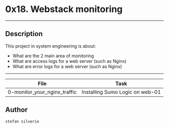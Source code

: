 # 0x18. Webstack monitoring
---
## Description

This project in system engineering is about:
* What are the 2 main area of monitoring
* What are access logs for a web server (such as Nginx)
* What are error logs for a web server (such as Nginx)

---
File|Task
---|---
0-monitor_your_nginx_traffic | Installing Sumo Logic on web-01

## Author
`stefan silverio`